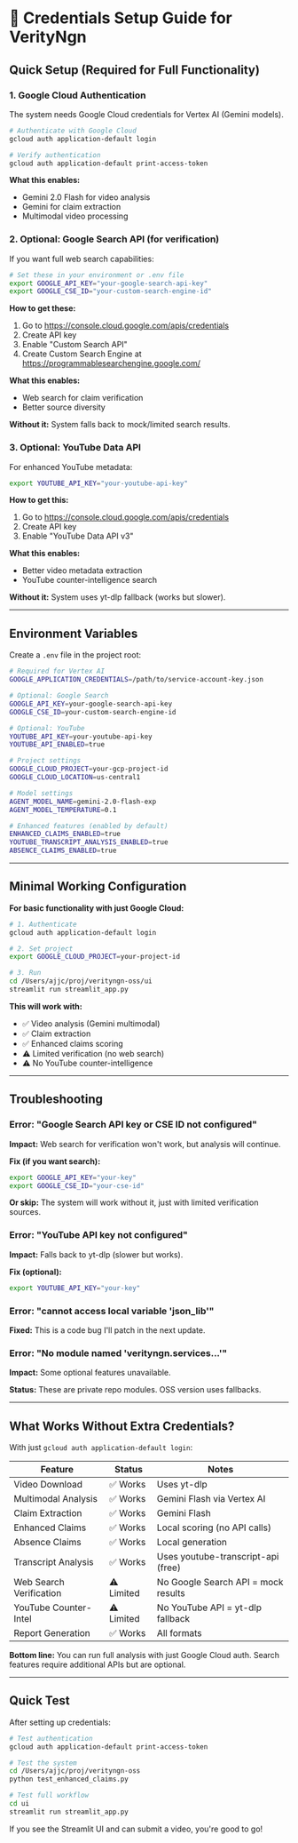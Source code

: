 # 🔐 Credentials Setup Guide for VerityNgn

## Quick Setup (Required for Full Functionality)

### 1. Google Cloud Authentication

The system needs Google Cloud credentials for Vertex AI (Gemini models).

```bash
# Authenticate with Google Cloud
gcloud auth application-default login

# Verify authentication
gcloud auth application-default print-access-token
```

**What this enables:**

- Gemini 2.0 Flash for video analysis
- Gemini for claim extraction
- Multimodal video processing

### 2. Optional: Google Search API (for verification)

If you want full web search capabilities:

```bash
# Set these in your environment or .env file
export GOOGLE_API_KEY="your-google-search-api-key"
export GOOGLE_CSE_ID="your-custom-search-engine-id"
```

**How to get these:**

1. Go to <https://console.cloud.google.com/apis/credentials>
2. Create API key
3. Enable "Custom Search API"
4. Create Custom Search Engine at <https://programmablesearchengine.google.com/>

**What this enables:**

- Web search for claim verification
- Better source diversity

**Without it:** System falls back to mock/limited search results.

### 3. Optional: YouTube Data API

For enhanced YouTube metadata:

```bash
export YOUTUBE_API_KEY="your-youtube-api-key"
```

**How to get this:**

1. Go to <https://console.cloud.google.com/apis/credentials>
2. Create API key
3. Enable "YouTube Data API v3"

**What this enables:**

- Better video metadata extraction
- YouTube counter-intelligence search

**Without it:** System uses yt-dlp fallback (works but slower).

---

## Environment Variables

Create a `.env` file in the project root:

```bash
# Required for Vertex AI
GOOGLE_APPLICATION_CREDENTIALS=/path/to/service-account-key.json

# Optional: Google Search
GOOGLE_API_KEY=your-google-search-api-key
GOOGLE_CSE_ID=your-custom-search-engine-id

# Optional: YouTube
YOUTUBE_API_KEY=your-youtube-api-key
YOUTUBE_API_ENABLED=true

# Project settings
GOOGLE_CLOUD_PROJECT=your-gcp-project-id
GOOGLE_CLOUD_LOCATION=us-central1

# Model settings
AGENT_MODEL_NAME=gemini-2.0-flash-exp
AGENT_MODEL_TEMPERATURE=0.1

# Enhanced features (enabled by default)
ENHANCED_CLAIMS_ENABLED=true
YOUTUBE_TRANSCRIPT_ANALYSIS_ENABLED=true
ABSENCE_CLAIMS_ENABLED=true
```

---

## Minimal Working Configuration

**For basic functionality with just Google Cloud:**

```bash
# 1. Authenticate
gcloud auth application-default login

# 2. Set project
export GOOGLE_CLOUD_PROJECT=your-project-id

# 3. Run
cd /Users/ajjc/proj/verityngn-oss/ui
streamlit run streamlit_app.py
```

**This will work with:**

- ✅ Video analysis (Gemini multimodal)
- ✅ Claim extraction
- ✅ Enhanced claims scoring
- ⚠️ Limited verification (no web search)
- ⚠️ No YouTube counter-intelligence

---

## Troubleshooting

### Error: "Google Search API key or CSE ID not configured"

**Impact:** Web search for verification won't work, but analysis will continue.

**Fix (if you want search):**

```bash
export GOOGLE_API_KEY="your-key"
export GOOGLE_CSE_ID="your-cse-id"
```

**Or skip:** The system will work without it, just with limited verification sources.

### Error: "YouTube API key not configured"

**Impact:** Falls back to yt-dlp (slower but works).

**Fix (optional):**

```bash
export YOUTUBE_API_KEY="your-key"
```

### Error: "cannot access local variable 'json_lib'"

**Fixed:** This is a code bug I'll patch in the next update.

### Error: "No module named 'verityngn.services...'"

**Impact:** Some optional features unavailable.

**Status:** These are private repo modules. OSS version uses fallbacks.

---

## What Works Without Extra Credentials?

With just `gcloud auth application-default login`:

| Feature | Status | Notes |
|---------|--------|-------|
| Video Download | ✅ Works | Uses yt-dlp |
| Multimodal Analysis | ✅ Works | Gemini Flash via Vertex AI |
| Claim Extraction | ✅ Works | Gemini Flash |
| Enhanced Claims | ✅ Works | Local scoring (no API calls) |
| Absence Claims | ✅ Works | Local generation |
| Transcript Analysis | ✅ Works | Uses youtube-transcript-api (free) |
| Web Search Verification | ⚠️ Limited | No Google Search API = mock results |
| YouTube Counter-Intel | ⚠️ Limited | No YouTube API = yt-dlp fallback |
| Report Generation | ✅ Works | All formats |

**Bottom line:** You can run full analysis with just Google Cloud auth. Search features require additional APIs but are optional.

---

## Quick Test

After setting up credentials:

```bash
# Test authentication
gcloud auth application-default print-access-token

# Test the system
cd /Users/ajjc/proj/verityngn-oss
python test_enhanced_claims.py

# Test full workflow
cd ui
streamlit run streamlit_app.py
```

If you see the Streamlit UI and can submit a video, you're good to go!


